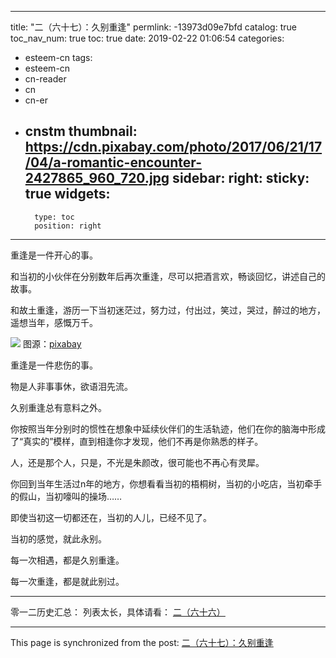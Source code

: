 
---
title: "二（六十七）：久别重逢"
permlink: -13973d09e7bfd
catalog: true
toc_nav_num: true
toc: true
date: 2019-02-22 01:06:54
categories:
- esteem-cn
tags:
- esteem-cn
- cn-reader
- cn
- cn-er
- cnstm
thumbnail: https://cdn.pixabay.com/photo/2017/06/21/17/04/a-romantic-encounter-2427865_960_720.jpg
sidebar:
    right:
        sticky: true
widgets:
    -
        type: toc
        position: right
---


重逢是一件开心的事。

和当初的小伙伴在分别数年后再次重逢，尽可以把酒言欢，畅谈回忆，讲述自己的故事。

和故土重逢，游历一下当初迷茫过，努力过，付出过，笑过，哭过，醉过的地方，遥想当年，感慨万千。

![](https://cdn.pixabay.com/photo/2017/06/21/17/04/a-romantic-encounter-2427865_960_720.jpg)
图源：[pixabay](https://cdn.pixabay.com/photo/2017/06/21/17/04/a-romantic-encounter-2427865_960_720.jpg)

重逢是一件悲伤的事。

物是人非事事休，欲语泪先流。

 久别重逢总有意料之外。

你按照当年分别时的惯性在想象中延续伙伴们的生活轨迹，他们在你的脑海中形成了“真实的”模样，直到相逢你才发现，他们不再是你熟悉的样子。

人，还是那个人，只是，不光是朱颜改，很可能也不再心有灵犀。

你回到当年生活过n年的地方，你想看看当初的梧桐树，当初的小吃店，当初牵手的假山，当初嚎叫的操场……

即使当初这一切都还在，当初的人儿，已经不见了。

当初的感觉，就此永别。

每一次相遇，都是久别重逢。

每一次重逢，都是就此别过。

***
零一二历史汇总：
列表太长，具体请看：
[二（六十六）](https://steemit.com/@softmetal/9wo5u057ou)

- - -

This page is synchronized from the post: [二（六十七）：久别重逢](https://steemit.com/@julian2013/-13973d09e7bfd)
